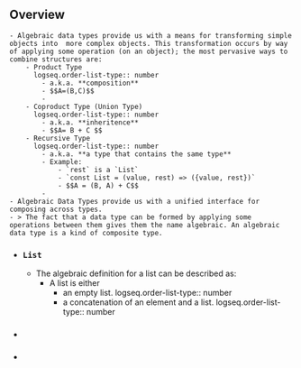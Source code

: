 ## Overview
	- Algebraic data types provide us with a means for transforming simple objects into  more complex objects. This transformation occurs by way of applying some operation (on an object); the most pervasive ways to combine structures are:
		- Product Type
		  logseq.order-list-type:: number
			- a.k.a. **composition**
			- $$A=(B,C)$$
			-
		- Coproduct Type (Union Type)
		  logseq.order-list-type:: number
			- a.k.a. **inheritence**
			- $$A= B + C $$
		- Recursive Type
		  logseq.order-list-type:: number
			- a.k.a. **a type that contains the same type**
			- Example:
				- `rest` is a `List`
				- `const List = (value, rest) => ({value, rest})`
				- $$A = (B, A) + C$$
			-
	- Algebraic Data Types provide us with a unified interface for composing across types.
	- > The fact that a data type can be formed by applying some operations between them gives them the name algebraic. An algebraic data type is a kind of composite type.
- ### `List`
	- The algebraic definition for a list can be described as:
		- A list is either
			- an empty list.
			  logseq.order-list-type:: number
			- a concatenation of an element and a list.
			  logseq.order-list-type:: number
- ###
-